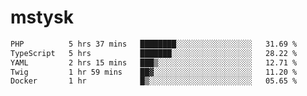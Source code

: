 # mstysk

<!--START_SECTION:waka-->

```txt
PHP          5 hrs 37 mins   ████████░░░░░░░░░░░░░░░░░   31.69 %
TypeScript   5 hrs           ███████░░░░░░░░░░░░░░░░░░   28.22 %
YAML         2 hrs 15 mins   ███▒░░░░░░░░░░░░░░░░░░░░░   12.71 %
Twig         1 hr 59 mins    ██▓░░░░░░░░░░░░░░░░░░░░░░   11.20 %
Docker       1 hr            █▒░░░░░░░░░░░░░░░░░░░░░░░   05.65 %
```

<!--END_SECTION:waka-->
